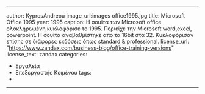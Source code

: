  ---
author: KyprosAndreou
image_url:images office1995.jpg
title: Microsoft Office 1995
year: 1995
caption: Η σουϊτα των Microsoft office ολοκληρωμένη κυκλοφόρισε το 1995. Περιείχε την Microsoft word,excel, powerpoint. H σουίτα αναβαθμίστηκε απο τα 16bit στα 32. Κυκλοφόρισαν επίσης σε διάφορες εκδόσεις όπως standard & professional.
license_url: "https://www.zandax.com/business-blog/office-training-versions"
license_text: zandax
categories:
  - Εργαλεία
  - Επεξεργαστής Κειμένου
tags:
  -
---
